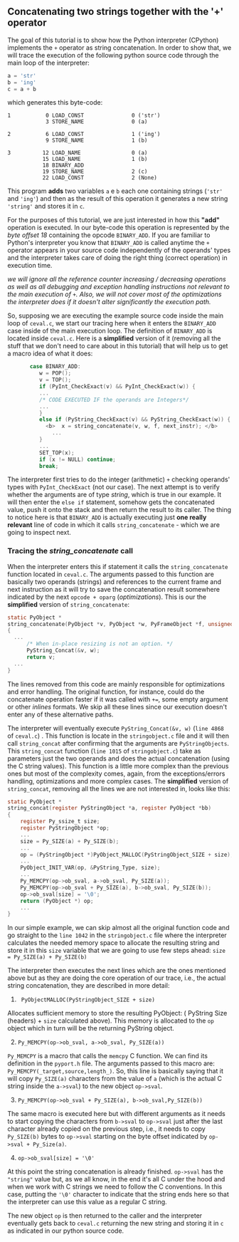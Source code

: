 ## Concatenating two strings together with the '+' operator ##

  The goal of this tutorial is to show how the Python interpreter (CPython) implements the `+` operator as string concatenation. In order to show that, we will trace the execution of the following python source code through the main loop of the interpreter:
```python
a = 'str'
b = 'ing'
c = a + b
```
which generates this byte-code:
```
1           0 LOAD_CONST               0 ('str')
            3 STORE_NAME               0 (a)

2           6 LOAD_CONST               1 ('ing')
            9 STORE_NAME               1 (b)

3          12 LOAD_NAME                0 (a)
           15 LOAD_NAME                1 (b)
           18 BINARY_ADD          
           19 STORE_NAME               2 (c)
           22 LOAD_CONST               2 (None)
```
This program **adds** two variables `a` e `b` each one containing strings (`'str'` and `'ing'`) and then as the result of this operation it generates a new string `'string'` and stores it in `c`.

For the purposes of this tutorial, we are just interested in how this **"add"** operation is executed. In our byte-code this operation is represented by the *byte offset 18* containing the opcode `BINARY_ADD`. If you are familiar to Python's interpreter you know that `BINARY_ADD` is called anytime the `+` operator appears in your source code independently of the operands' types and the interpreter takes care of doing the right thing (correct operation) in execution time.  

_we will ignore all the reference counter increasing / decreasing operations as well as all debugging and exception handling instructions not relevant to the main execution of `+`. Also, we will not cover most of the optimizations the interpreter does if it doesn't alter significantly the execution path._

So, supposing we are executing the example source code inside the main loop of `ceval.c`, we start our tracing here when it enters the `BINARY_ADD` case inside of the main execution loop. The definition of `BINARY_ADD` is located inside `ceval.c`. Here is a **simplified** version of it (removing all the stuff that we don't need to care about in this tutorial) that will help us to get a macro idea of what it does:
```c
       case BINARY_ADD:
          w = POP();
          v = TOP();
          if (PyInt_CheckExact(v) && PyInt_CheckExact(w)) {
          ...
          /* CODE EXECUTED IF the operands are Integers*/
          ...
          }
          else if (PyString_CheckExact(v) && PyString_CheckExact(w)) {
            <b>  x = string_concatenate(v, w, f, next_instr); </b>
              ...
          }
          ...
          SET_TOP(x);
          if (x != NULL) continue;
          break;
  ```
The interpreter first tries to do the integer (arithmetic) `+` checking operands' types  with `PyInt_CheckExact` (not our case). The next attempt is to verify whether the arguments are of type *string*, which is true in our example. It will then enter the `else if` statement, somehow gets the concatenated value, push it onto the stack and then return the result to its caller. The thing to notice here is that `BINARY_ADD` is actually executing just **one really relevant** line of code in which it calls `string_concatenate` - which we are going to inspect next. 

### Tracing the _string_concatenate_ call ###
When the interpreter enters this if statement it calls the `string_concatenate` function located in `ceval.c`. The arguments passed to this function are basically two operands (strings) and references to the current frame and next instruction as it will try to save the concatenation result somewhere indicated by the next `opcode + oparg` (_optimizations_). This is our the **simplified** version of `string_concatenate`:
```c
static PyObject *
string_concatenate(PyObject *v, PyObject *w, PyFrameObject *f, unsigned char *next_instr)
{
  ...
      /* When in-place resizing is not an option. */
      PyString_Concat(&v, w);
      return v;
  ...
}
```
The lines removed from this code are mainly responsible for optimizations and error handling. The original function, for instance, could do the concatenate operation faster if it was called with `+=`, some empty argument or other *inlines* formats. We skip all these lines since our execution doesn't enter any of these alternative paths.

The interpreter will eventually execute `PyString_Concat(&v, w)` (`line 4868` of `ceval.c`) . This function is locate in the `stringobject.c` file and it will then call `string_concat` after confirming that the arguments are  `PyStringObjects`. This `string_concat` function (`line 1015` of `stringobject.c`) take as parameters just the two operands and does the actual concatenation (using the C string values). This function is a little more complex than the previous ones but most of the complexity comes, again, from the exceptions/errors handling, optimizations and more complex cases. The **simplified** version of `string_concat`, removing all the lines we are not interested in, looks like this: 
```c
static PyObject *
string_concat(register PyStringObject *a, register PyObject *bb)
{
    register Py_ssize_t size;
    register PyStringObject *op;
    ...
    size = Py_SIZE(a) + Py_SIZE(b);
    ...
    op = (PyStringObject *)PyObject_MALLOC(PyStringObject_SIZE + size);
    ...
    PyObject_INIT_VAR(op, &PyString_Type, size);
    ...
    Py_MEMCPY(op->ob_sval, a->ob_sval, Py_SIZE(a));
    Py_MEMCPY(op->ob_sval + Py_SIZE(a), b->ob_sval, Py_SIZE(b));
    op->ob_sval[size] = '\0';
    return (PyObject *) op;
    ...
}

```
In our simple example, we can skip almost all the original function code and go straight to the `line 1042` in the `stringobject.c` file where the interpreter calculates the needed memory space to allocate the resulting string and store it in this `size` variable that we are going to use few steps ahead: `size = Py_SIZE(a) + Py_SIZE(b)`
  
The interpreter then executes the next lines which are the ones mentioned above but as they are doing the core operation of our trace, i.e., the actual string concatenation, they are described in more detail:

1) ` PyObjectMALLOC(PyStringObject_SIZE + size)`

Allocates sufficient memory to store the resulting PyObject:  ( PyString Size (headers)  + `size` calculated above). This memory is allocated to the `op` object which in turn will be the returning PyString object.

2) `Py_MEMCPY(op->ob_sval, a->ob_sval, Py_SIZE(a))`

`Py_MEMCPY` is a macro that calls the `memcpy` C function. We can find its definition in the `pyport.h` file. The arguments passed to this macro are: `Py_MEMCPY(_target,source,length_)`. So, this line is basically saying that it will copy `Py_SIZE(a)` characters from the value of `a` (which is the actual C string inside the `a->sval`) to the new object `op->sval`.

3) `Py_MEMCPY(op->ob_sval + Py_SIZE(a), b->ob_sval,Py_SIZE(b)) `

The same macro is executed here but with different arguments as it needs to start copying the characters from `b->sval` to `op->sval` just after the last character already copied on the previous step, i.e., it needs to copy `Py_SIZE(b)` bytes to `op->sval` starting on the byte offset indicated by `op->sval + Py_Size(a)`.

4) `op->ob_sval[size] = '\0'`

At this point the string concatenation is already finished. `op->sval` has the `"string"` value but, as we all know, in the end it's all C under the hood and when we work with C strings we need to follow the C conventions. In this case, putting the `'\0'` character to indicate that the string ends here so that the interpreter can use this value as a regular C string.

The new object `op` is then returned to the caller and the interpreter eventually gets back to `ceval.c` returning the new string and storing it in `c` as indicated in our python source code.
